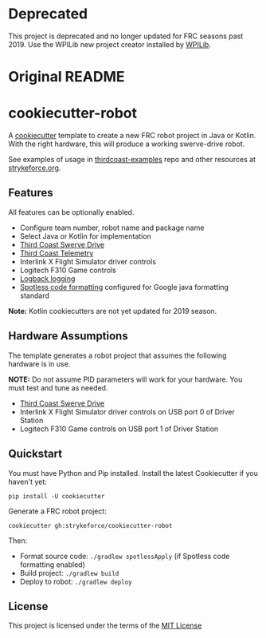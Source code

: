 # Deprecated

This project is deprecated and no longer updated for FRC seasons past 2019. Use the WPILib new project creator installed by [WPILib](https://github.com/wpilibsuite/allwpilib/releases).

# Original README
# cookiecutter-robot

A [cookiecutter](https://github.com/audreyr/cookiecutter) template to create a new FRC robot project in Java or Kotlin. With the right hardware, this will produce a working swerve-drive robot.

See examples of usage in [thirdcoast-examples](https://github.com/strykeforce/thirdcoast-examples) repo and other resources at [strykeforce.org](https://strykeforce.org/resources/).

## Features

All features can be optionally enabled.

-   Configure team number, robot name and package name
-   Select Java or Kotlin for implementation
-   [Third Coast Swerve Drive](https://github.com/strykeforce/thirdcoast)
-   [Third Coast Telemetry](https://github.com/strykeforce/thirdcoast)
-   Interlink X Flight Simulator driver controls
-   Logitech F310 Game controls
-   [Logback logging](https://logback.qos.ch)
-   [Spotless code formatting](https://github.com/diffplug/spotless) configured for Google java formatting standard

**Note:** Kotlin cookiecutters are not yet updated for 2019 season.

## Hardware Assumptions

The template generates a robot project that assumes the following hardware is in use.

**NOTE:** Do not assume PID parameters will work for your hardware. You must test and tune as needed.

-   [Third Coast Swerve Drive](https://www.strykeforce.org/resources/Mechanical_Design_Description_of_Stryke_Force_Swerve_Drive_Units.pdf)
-   Interlink X Flight Simulator driver controls on USB port 0 of Driver Station
-   Logitech F310 Game controls on USB port 1 of Driver Station



## Quickstart

You must have Python and Pip installed. Install the latest Cookiecutter if you haven't yet:

    pip install -U cookiecutter

Generate a FRC robot project:

    cookiecutter gh:strykeforce/cookiecutter-robot

Then:

-   Format source code: `./gradlew spotlessApply` (if Spotless code formatting enabled)
-   Build project: `./gradlew build`
-   Deploy to robot: `./gradlew deploy`

## License

This project is licensed under the terms of the [MIT License](/LICENSE)
